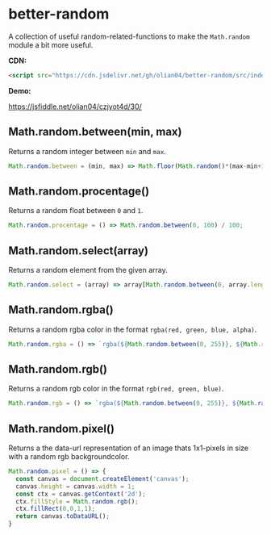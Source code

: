 # better-random
A collection of useful random-related-functions to make the `Math.random` module a bit more useful.

__CDN:__

```html
<script src="https://cdn.jsdelivr.net/gh/olian04/better-random/src/index.js"></script>
```

__Demo:__ <br>

https://jsfiddle.net/olian04/czjyot4d/30/

## Math.random.between(min, max)

Returns a random integer between `min` and `max`.

```js
Math.random.between = (min, max) => Math.floor(Math.random()*(max-min+1)+min);
```

## Math.random.procentage()

Returns a random float between `0` and `1`.

```js
Math.random.procentage = () => Math.random.between(0, 100) / 100;
```

## Math.random.select(array)

Returns a random element from the given array.


```js
Math.random.select = (array) => array[Math.random.between(0, array.length-1)];

```

## Math.random.rgba()

Returns a random rgba color in the format `rgba(red, green, blue, alpha)`.

```js
Math.random.rgba = () => `rgba(${Math.random.between(0, 255)}, ${Math.random.between(0, 255)}, ${Math.random.between(0, 255)}, ${Math.random.procentage()})`;
```

## Math.random.rgb()

Returns a random rgb color in the format `rgb(red, green, blue)`.

```js
Math.random.rgb = () => `rgba(${Math.random.between(0, 255)}, ${Math.random.between(0, 255)}, ${Math.random.between(0, 255)})`;
```

## Math.random.pixel()

Returns a the data-url representation of an image thats 1x1-pixels in size with a random rgb backgroundcolor.

```js
Math.random.pixel = () => {
  const canvas = document.createElement('canvas');
  canvas.height = canvas.width = 1;
  const ctx = canvas.getContext('2d');
  ctx.fillStyle = Math.random.rgb();
  ctx.fillRect(0,0,1,1);
  return canvas.toDataURL();
}
```
